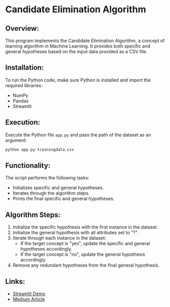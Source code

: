 # Candidate Elimination Algorithm

## Overview:

This program implements the Candidate Elimination Algorithm, a concept of learning algorithm in Machine Learning. It provides both specific and general hypotheses based on the input data provided as a CSV file.

## Installation:

To run the Python code, make sure Python is installed and import the required libraries:

- NumPy
- Pandas
- Streamlit

## Execution:

Execute the Python file `app.py` and pass the path of the dataset as an argument:

```bash
python app.py trainingdata.csv
```

## Functionality:

The script performs the following tasks:

- Initializes specific and general hypotheses.
- Iterates through the algorithm steps.
- Prints the final specific and general hypotheses.

## Algorithm Steps:

1. Initialize the specific hypothesis with the first instance in the dataset.
2. Initialize the general hypothesis with all attributes set to "?".
3. Iterate through each instance in the dataset:
   - If the target concept is "yes", update the specific and general hypotheses accordingly.
   - If the target concept is "no", update the general hypothesis accordingly.
4. Remove any redundant hypotheses from the final general hypothesis.

## Links:

- [Streamlit Demo]()
- [Medium Article]()